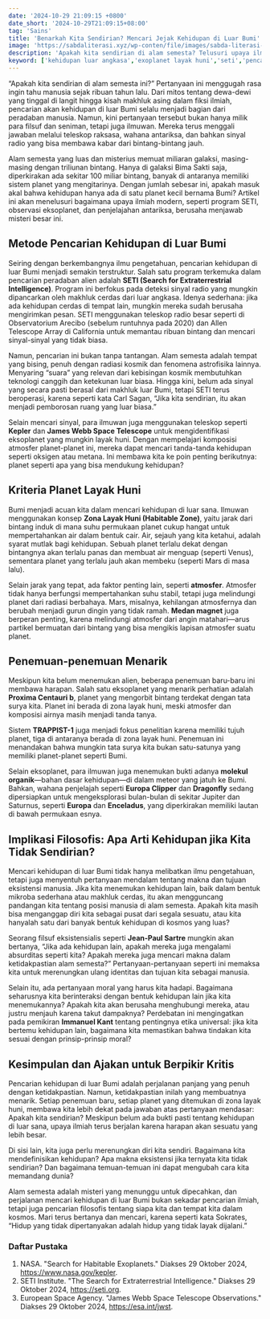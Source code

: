 ```yaml
---
date: '2024-10-29 21:09:15 +0800'
date_short: '2024-10-29T21:09:15+08:00'
tag: 'Sains'
title: 'Benarkah Kita Sendirian? Mencari Jejak Kehidupan di Luar Bumi'
image: 'https://sabdaliterasi.xyz/wp-conten/file/images/sabda-literasi-benarkah-kita-sendirian-mencari-jejak-kehidupan-di-luar-bumi.jpg'
description: 'Apakah kita sendirian di alam semesta? Telusuri upaya ilmiah dan filosofis dalam mencari kehidupan di luar Bumi, dari SETI hingga penemuan eksoplanet.'
keyword: ['kehidupan luar angkasa','exoplanet layak huni','seti','pencarian alien','zona layak huni']
---
```

<p>“Apakah kita sendirian di alam semesta ini?” Pertanyaan ini menggugah rasa ingin tahu manusia sejak ribuan tahun lalu. Dari mitos tentang dewa-dewi yang tinggal di langit hingga kisah makhluk asing dalam fiksi ilmiah, pencarian akan kehidupan di luar Bumi selalu menjadi bagian dari peradaban manusia. Namun, kini pertanyaan tersebut bukan hanya milik para filsuf dan seniman, tetapi juga ilmuwan. Mereka terus menggali jawaban melalui teleskop raksasa, wahana antariksa, dan bahkan sinyal radio yang bisa membawa kabar dari bintang-bintang jauh.</p><p>Alam semesta yang luas dan misterius memuat miliaran galaksi, masing-masing dengan triliunan bintang. Hanya di galaksi Bima Sakti saja, diperkirakan ada sekitar 100 miliar bintang, banyak di antaranya memiliki sistem planet yang mengitarinya. Dengan jumlah sebesar ini, apakah masuk akal bahwa kehidupan hanya ada di satu planet kecil bernama Bumi? Artikel ini akan menelusuri bagaimana upaya ilmiah modern, seperti program SETI, observasi eksoplanet, dan penjelajahan antariksa, berusaha menjawab misteri besar ini.</p><h2>Metode Pencarian Kehidupan di Luar Bumi</h2><p>Seiring dengan berkembangnya ilmu pengetahuan, pencarian kehidupan di luar Bumi menjadi semakin terstruktur. Salah satu program terkemuka dalam pencarian peradaban alien adalah <strong>SETI (Search for Extraterrestrial Intelligence)</strong>. Program ini berfokus pada deteksi sinyal radio yang mungkin dipancarkan oleh makhluk cerdas dari luar angkasa. Idenya sederhana: jika ada kehidupan cerdas di tempat lain, mungkin mereka sudah berusaha mengirimkan pesan. SETI menggunakan teleskop radio besar seperti di Observatorium Arecibo (sebelum runtuhnya pada 2020) dan Allen Telescope Array di California untuk memantau ribuan bintang dan mencari sinyal-sinyal yang tidak biasa.</p><p>Namun, pencarian ini bukan tanpa tantangan. Alam semesta adalah tempat yang bising, penuh dengan radiasi kosmik dan fenomena astrofisika lainnya. Menyaring “suara” yang relevan dari kebisingan kosmik membutuhkan teknologi canggih dan ketekunan luar biasa. Hingga kini, belum ada sinyal yang secara pasti berasal dari makhluk luar Bumi, tetapi SETI terus beroperasi, karena seperti kata Carl Sagan, “Jika kita sendirian, itu akan menjadi pemborosan ruang yang luar biasa.”</p><p>Selain mencari sinyal, para ilmuwan juga menggunakan teleskop seperti <strong>Kepler</strong> dan <strong>James Webb Space Telescope</strong> untuk mengidentifikasi eksoplanet yang mungkin layak huni. Dengan mempelajari komposisi atmosfer planet-planet ini, mereka dapat mencari tanda-tanda kehidupan seperti oksigen atau metana. Ini membawa kita ke poin penting berikutnya: planet seperti apa yang bisa mendukung kehidupan?</p><h2>Kriteria Planet Layak Huni</h2><p>Bumi menjadi acuan kita dalam mencari kehidupan di luar sana. Ilmuwan menggunakan konsep <strong>Zona Layak Huni (Habitable Zone)</strong>, yaitu jarak dari bintang induk di mana suhu permukaan planet cukup hangat untuk mempertahankan air dalam bentuk cair. Air, sejauh yang kita ketahui, adalah syarat mutlak bagi kehidupan. Sebuah planet terlalu dekat dengan bintangnya akan terlalu panas dan membuat air menguap (seperti Venus), sementara planet yang terlalu jauh akan membeku (seperti Mars di masa lalu).</p><p>Selain jarak yang tepat, ada faktor penting lain, seperti <strong>atmosfer</strong>. Atmosfer tidak hanya berfungsi mempertahankan suhu stabil, tetapi juga melindungi planet dari radiasi berbahaya. Mars, misalnya, kehilangan atmosfernya dan berubah menjadi gurun dingin yang tidak ramah. <strong>Medan magnet</strong> juga berperan penting, karena melindungi atmosfer dari angin matahari—arus partikel bermuatan dari bintang yang bisa mengikis lapisan atmosfer suatu planet.</p><h2>Penemuan-penemuan Menarik</h2><p>Meskipun kita belum menemukan alien, beberapa penemuan baru-baru ini membawa harapan. Salah satu eksoplanet yang menarik perhatian adalah <strong>Proxima Centauri b</strong>, planet yang mengorbit bintang terdekat dengan tata surya kita. Planet ini berada di zona layak huni, meski atmosfer dan komposisi airnya masih menjadi tanda tanya.</p><p>Sistem <strong>TRAPPIST-1</strong> juga menjadi fokus penelitian karena memiliki tujuh planet, tiga di antaranya berada di zona layak huni. Penemuan ini menandakan bahwa mungkin tata surya kita bukan satu-satunya yang memiliki planet-planet seperti Bumi.</p><p>Selain eksoplanet, para ilmuwan juga menemukan bukti adanya <strong>molekul organik</strong>—bahan dasar kehidupan—di dalam meteor yang jatuh ke Bumi. Bahkan, wahana penjelajah seperti <strong>Europa Clipper</strong> dan <strong>Dragonfly</strong> sedang dipersiapkan untuk mengeksplorasi bulan-bulan di sekitar Jupiter dan Saturnus, seperti <strong>Europa</strong> dan <strong>Enceladus</strong>, yang diperkirakan memiliki lautan di bawah permukaan esnya.</p><h2>Implikasi Filosofis: Apa Arti Kehidupan jika Kita Tidak Sendirian?</h2><p>Mencari kehidupan di luar Bumi tidak hanya melibatkan ilmu pengetahuan, tetapi juga menyentuh pertanyaan mendalam tentang makna dan tujuan eksistensi manusia. Jika kita menemukan kehidupan lain, baik dalam bentuk mikroba sederhana atau makhluk cerdas, itu akan mengguncang pandangan kita tentang posisi manusia di alam semesta. Apakah kita masih bisa menganggap diri kita sebagai pusat dari segala sesuatu, atau kita hanyalah satu dari banyak bentuk kehidupan di kosmos yang luas?</p><p>Seorang filsuf eksistensialis seperti <strong>Jean-Paul Sartre</strong> mungkin akan bertanya, “Jika ada kehidupan lain, apakah mereka juga mengalami absurditas seperti kita? Apakah mereka juga mencari makna dalam ketidakpastian alam semesta?” Pertanyaan-pertanyaan seperti ini memaksa kita untuk merenungkan ulang identitas dan tujuan kita sebagai manusia.</p><p>Selain itu, ada pertanyaan moral yang harus kita hadapi. Bagaimana seharusnya kita berinteraksi dengan bentuk kehidupan lain jika kita menemukannya? Apakah kita akan berusaha menghubungi mereka, atau justru menjauh karena takut dampaknya? Perdebatan ini mengingatkan pada pemikiran <strong>Immanuel Kant</strong> tentang pentingnya etika universal: jika kita bertemu kehidupan lain, bagaimana kita memastikan bahwa tindakan kita sesuai dengan prinsip-prinsip moral?</p><h2>Kesimpulan dan Ajakan untuk Berpikir Kritis</h2><p>Pencarian kehidupan di luar Bumi adalah perjalanan panjang yang penuh dengan ketidakpastian. Namun, ketidakpastian inilah yang membuatnya menarik. Setiap penemuan baru, setiap planet yang ditemukan di zona layak huni, membawa kita lebih dekat pada jawaban atas pertanyaan mendasar: Apakah kita sendirian? Meskipun belum ada bukti pasti tentang kehidupan di luar sana, upaya ilmiah terus berjalan karena harapan akan sesuatu yang lebih besar.</p><p>Di sisi lain, kita juga perlu merenungkan diri kita sendiri. Bagaimana kita mendefinisikan kehidupan? Apa makna eksistensi jika ternyata kita tidak sendirian? Dan bagaimana temuan-temuan ini dapat mengubah cara kita memandang dunia?</p><p>Alam semesta adalah misteri yang menunggu untuk dipecahkan, dan perjalanan mencari kehidupan di luar Bumi bukan sekadar pencarian ilmiah, tetapi juga pencarian filosofis tentang siapa kita dan tempat kita dalam kosmos. Mari terus bertanya dan mencari, karena seperti kata Sokrates, “Hidup yang tidak dipertanyakan adalah hidup yang tidak layak dijalani.”</p><h3>Daftar Pustaka</h3><ol><li>NASA. "Search for Habitable Exoplanets." Diakses 29 Oktober 2024, <a href="https://www.nasa.gov/kepler" target="_blank" rel="nofollow noopener noreferrer">https://www.nasa.gov/kepler</a>.</li><li>SETI Institute. "The Search for Extraterrestrial Intelligence." Diakses 29 Oktober 2024, <a href="https://seti.org" target="_blank" rel="nofollow noopener noreferrer">https://seti.org</a>.</li><li>European Space Agency. "James Webb Space Telescope Observations." Diakses 29 Oktober 2024, <a href="https://esa.int/jwst" target="_blank" rel="nofollow noopener noreferrer">https://esa.int/jwst</a>.</li></ol>
